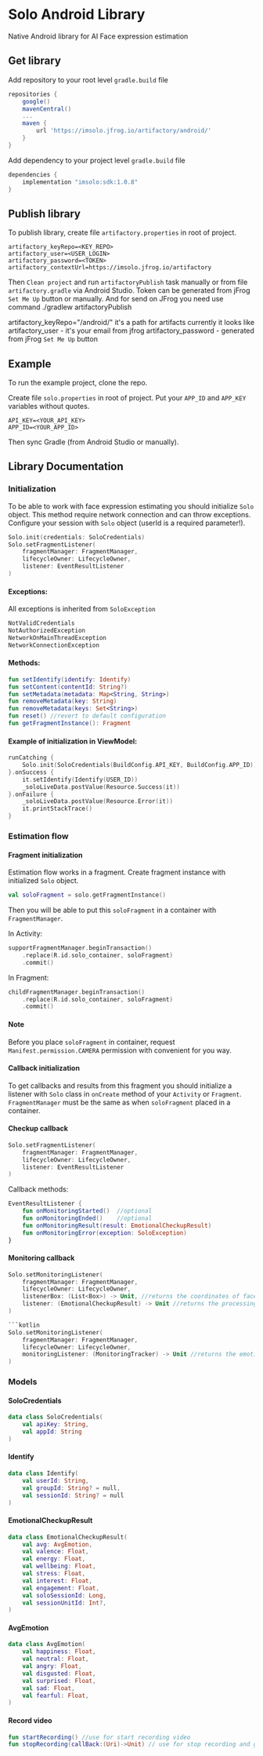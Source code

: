 # Solo Android Library

Native Android library for AI Face expression estimation

## Get library

Add repository to your root level `gradle.build` file

```gradle
repositories {
    google()
    mavenCentral()
    ...
    maven {
        url 'https://imsolo.jfrog.io/artifactory/android/'
    }
}
```

Add dependency to your project level `gradle.build` file

```gradle
dependencies {
    implementation "imsolo:sdk:1.0.8"
}
```

## Publish library

To publish library, create file `artifactory.properties` in root of project.
```text
artifactory_keyRepo=<KEY_REPO>
artifactory_user=<USER_LOGIN>
artifactory_password=<TOKEN>
artifactory_contextUrl=https://imsolo.jfrog.io/artifactory
```
Then `Clean project` and run `artifactoryPublish` task manually or from file `artifactory.gradle` via Android Studio.
Token can be generated from jFrog `Set Me Up` button or manually. And for send on JFrog you need use command  ./gradlew artifactoryPublish

artifactory_keyRepo="/android/" it's a path for artifacts currently it looks like
artifactory_user - it's your email from jfrog
artifactory_password - generated from jFrog `Set Me Up` button

## Example

To run the example project, clone the repo.

Create file `solo.properties` in root of project.
Put your `APP_ID` and `APP_KEY` variables without quotes.

```text
API_KEY=<YOUR_API_KEY>
APP_ID=<YOUR_APP_ID>
```

Then sync Gradle (from Android Studio or manually).

## Library Documentation

### Initialization

To be able to work with face expression estimating you should
initialize `Solo` object.
This method require network connection and can throw exceptions.
Configure your session with `Solo` object
(userId is a required parameter!).

```kotlin
Solo.init(credentials: SoloCredentials)
Solo.setFragmentListener(
    fragmentManager: FragmentManager,
    lifecycleOwner: LifecycleOwner,
    listener: EventResultListener
)
```

#### Exceptions:
All exceptions is inherited from `SoloException`
```kotlin
NotValidCredentials
NotAuthorizedException
NetworkOnMainThreadException
NetworkConnectionException
```

#### Methods:
```kotlin
fun setIdentify(identify: Identify)
fun setContent(contentId: String?)
fun setMetadata(metadata: Map<String, String>)
fun removeMetadata(key: String)
fun removeMetadata(keys: Set<String>)
fun reset() //revert to default configuration
fun getFragmentInstance(): Fragment
```

#### Example of initialization in ViewModel:

```kotlin
runCatching {
    Solo.init(SoloCredentials(BuildConfig.API_KEY, BuildConfig.APP_ID))
}.onSuccess {
    it.setIdentify(Identify(USER_ID))
    _soloLiveData.postValue(Resource.Success(it))
}.onFailure {
    _soloLiveData.postValue(Resource.Error(it))
    it.printStackTrace()
}
```

### Estimation flow

#### Fragment initialization

Estimation flow works in a fragment. Create fragment instance
with initialized `Solo` object.

```kotlin
val soloFragment = solo.getFragmentInstance()
```

Then you will be able to put this `soloFragment` in a container with `FragmentManager`.

In Activity:
```kotlin
supportFragmentManager.beginTransaction()
    .replace(R.id.solo_container, soloFragment)
    .commit()
```

In Fragment:
```kotlin
childFragmentManager.beginTransaction()
    .replace(R.id.solo_container, soloFragment)
    .commit()
```
#### Note
Before you place `soloFragment` in container,
request `Manifest.permission.CAMERA` permission with
convenient for you way.

#### Callback initialization
To get callbacks and results from this fragment
you should initialize a listener with `Solo` class
in `onCreate` method of your `Activity` or `Fragment`.
`FragmentManager` must be the same as when `soloFragment`
placed in a container.

#### Checkup callback

```kotlin
Solo.setFragmentListener(
    fragmentManager: FragmentManager,
    lifecycleOwner: LifecycleOwner,
    listener: EventResultListener
)
```

Callback methods:

```kotlin
EventResultListener {
    fun onMonitoringStarted()  //optional
    fun onMonitoringEnded()    //optional
    fun onMonitoringResult(result: EmotionalCheckupResult)
    fun onMonitoringError(exception: SoloException)
}
```

#### Monitoring callback
```kotlin
Solo.setMonitoringListener(
    fragmentManager: FragmentManager,
    lifecycleOwner: LifecycleOwner,
    listenerBox: (List<Box>) -> Unit, //returns the coordinates of faces
    listener: (EmotionalCheckupResult) -> Unit //returns the processing result from the server
)

```kotlin
Solo.setMonitoringListener(
    fragmentManager: FragmentManager,
    lifecycleOwner: LifecycleOwner,
    monitoringListener: (MonitoringTracker) -> Unit //returns the emotion result for each image frame
)
```

### Models

#### SoloCredentials
```kotlin
data class SoloCredentials(
    val apiKey: String,
    val appId: String
)
```

#### Identify
```kotlin
data class Identify(
    val userId: String,
    val groupId: String? = null,
    val sessionId: String? = null
)
```

#### EmotionalCheckupResult
```kotlin
data class EmotionalCheckupResult(
    val avg: AvgEmotion,
    val valence: Float,
    val energy: Float,
    val wellbeing: Float,
    val stress: Float,
    val interest: Float,
    val engagement: Float,
    val soloSessionId: Long,
    val sessionUnitId: Int?,
)
```

#### AvgEmotion
```kotlin
data class AvgEmotion(
    val happiness: Float,
    val neutral: Float,
    val angry: Float,
    val disgusted: Float,
    val surprised: Float,
    val sad: Float,
    val fearful: Float,
)
```

#### Record video
```kotlin
fun startRecording() //use for start recording video
fun stopRecording(callBack:(Uri)->Unit) // use for stop recording and get path
```
